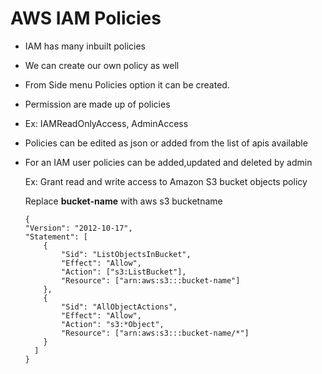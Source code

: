 # AWS IAM Policies
  - IAM has many inbuilt policies
  - We can create our own policy as well
  - From Side menu Policies option it can be created.
  - Permission are made up of policies
  - Ex: IAMReadOnlyAccess, AdminAccess
  - Policies can be edited as json or added from the list of apis available
  - For an IAM user policies can be added,updated and deleted by admin

    Ex: Grant read and write access to Amazon S3 bucket objects policy
    
    Replace **bucket-name** with aws s3 bucketname
    ```
    {
    "Version": "2012-10-17",
    "Statement": [
        {
            "Sid": "ListObjectsInBucket",
            "Effect": "Allow",
            "Action": ["s3:ListBucket"],
            "Resource": ["arn:aws:s3:::bucket-name"]
        },
        {
            "Sid": "AllObjectActions",
            "Effect": "Allow",
            "Action": "s3:*Object",
            "Resource": ["arn:aws:s3:::bucket-name/*"]
        }
      ]
    }
   
    ```
